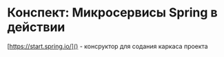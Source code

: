 # Конспект: Микросервисы Spring в действии


[https://start.spring.io/]() - консруктор для содания каркаса проекта